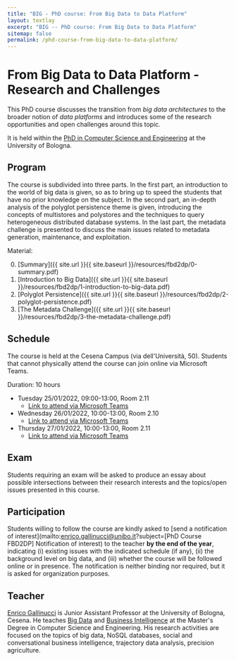 ```yaml
---
title: "BIG - PhD course: From Big Data to Data Platform"
layout: textlay
excerpt: "BIG -- PhD course: From Big Data to Data Platform"
sitemap: false
permalink: /phd-course-from-big-data-to-data-platform/
---
```


# From Big Data to Data Platform - Research and Challenges

This PhD course discusses the transition from *big data architectures* to the broader notion of *data platforms* and introduces some of the research opportunities and open challenges around this topic.

It is held within the [PhD in Computer Science and Engineering](https://disi.unibo.it/it/didattica/dottorati-di-ricerca/computer-science-and-engineering/) at the University of Bologna.

## Program

The course is subdivided into three parts. In the first part, an introduction to the world of big data is given, so as to bring up to speed the students that have no prior knowledge on the subject. In the second part, an in-depth analysis of the polyglot persistence theme is given, introducing the concepts of multistores and polystores and the techniques to query heterogeneous distributed database systems. In the last part, the metadata challenge is presented to discuss the main issues related to metadata generation, maintenance, and exploitation.

Material:

0. [Summary]({{ site.url }}{{ site.baseurl }}/resources/fbd2dp/0-summary.pdf)
0. [Introduction to Big Data]({{ site.url }}{{ site.baseurl }}/resources/fbd2dp/1-introduction-to-big-data.pdf)
0. [Polyglot Persistence]({{ site.url }}{{ site.baseurl }}/resources/fbd2dp/2-polyglot-persistence.pdf)
0. [The Metadata Challenge]({{ site.url }}{{ site.baseurl }}/resources/fbd2dp/3-the-metadata-challenge.pdf)


## Schedule

The course is held at the Cesena Campus (via dell'Università, 50). Students that cannot physically attend the course can join online via Microsoft Teams.

Duration: 10 hours

- Tuesday 25/01/2022, 09:00-13:00, Room 2.11 
  - [Link to attend via Microsoft Teams](https://teams.microsoft.com/l/meetup-join/19%3ameeting_MDBhNDU4NjctNDc4ZS00MTliLWE3YmUtYzYwNzE0ODdiNjNh%40thread.v2/0?context=%7b%22Tid%22%3a%22e99647dc-1b08-454a-bf8c-699181b389ab%22%2c%22Oid%22%3a%22b06146b1-ee5b-4a4c-b3a5-2319e2ca0e51%22%7d)
- Wednesday 26/01/2022, 10:00-13:00, Room 2.10
  - [Link to attend via Microsoft Teams](https://teams.microsoft.com/l/meetup-join/19%3ameeting_MTkxOWRlMjktY2Q3ZS00ODVlLTk4NDEtNmI1ODAwZWE3Y2U5%40thread.v2/0?context=%7b%22Tid%22%3a%22e99647dc-1b08-454a-bf8c-699181b389ab%22%2c%22Oid%22%3a%22b06146b1-ee5b-4a4c-b3a5-2319e2ca0e51%22%7d)
- Thursday 27/01/2022, 10:00-13:00, Room 2.11
  - [Link to attend via Microsoft Teams](https://teams.microsoft.com/l/meetup-join/19%3ameeting_NzNmMWY5M2ItMWI5Yy00MDk3LTkxYzQtMGJlZDVhODgxMWRi%40thread.v2/0?context=%7b%22Tid%22%3a%22e99647dc-1b08-454a-bf8c-699181b389ab%22%2c%22Oid%22%3a%22b06146b1-ee5b-4a4c-b3a5-2319e2ca0e51%22%7d)

## Exam

Students requiring an exam will be asked to produce an essay about possible intersections between their research interests and the topics/open issues presented in this course.

## Participation

Students willing to follow the course are kindly asked to [send a notification of interest](mailto:enrico.gallinucci@unibo.it?subject=[PhD Course FBD2DP] Notification of interest) to the teacher **by the end of the year**, indicating (i) existing issues with the indicated schedule (if any), (ii) the background level on big data, and (iii) whether the course will be followed online or in presence. The notification is neither binding nor required, but it is asked for organization purposes.

## Teacher

[Enrico Gallinucci](https://www.unibo.it/sitoweb/enrico.gallinucci/) is Junior Assistant Professor at the University of Bologna, Cesena. He teaches [Big Data](http://www.unibo.it/it/didattica/insegnamenti/insegnamento/2021/412684) and [Business Intelligence](http://www.unibo.it/it/didattica/insegnamenti/insegnamento/2021/412632) at the Master's Degree in Computer Science and Engineering. His research activities are focused on the topics of big data, NoSQL databases, social and conversational business intelligence, trajectory data analysis, precision agriculture.